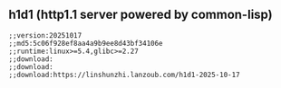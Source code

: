 ## h1d1 (http1.1 server powered by common-lisp)

```common-lisp
;;version:20251017
;;md5:5c06f928ef8aa4a9b9ee8d43bf34106e
;;runtime:linux>=5.4,glibc>=2.27
;;download:
;;download:
;;download:https://linshunzhi.lanzoub.com/h1d1-2025-10-17

```
